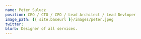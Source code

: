 ```yaml
---
name: Peter Sulucz
position: CEO / CTO / CFO / Lead Architect / Lead Devloper
image_path: {{ site.baseurl }}/images/peter.jpeg
twitter: 
blurb: Designer of all services.
---
```

